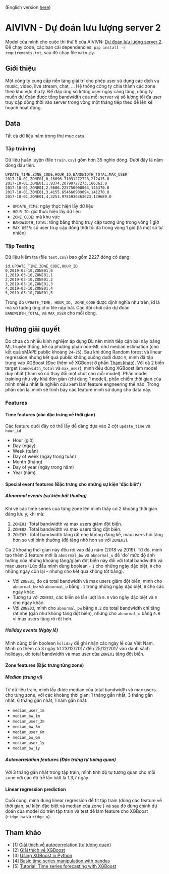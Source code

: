(English version [here](README.md))
# AIVIVN - Dự đoán lưu lượng server 2
Model của mình cho cuộc thi thứ 5 của AIVIVN: [Dự đoán lưu lượng server 2](https://www.aivivn.com/contests/5). Để chạy code, các bạn cài dependencies: `pip install -r requirements.txt`, sau đó chạy file `main.py`.

## 	Giới thiệu
Một công ty cung cấp nền tảng giải trí cho phép user sử dụng các dịch vụ music, video, live stream, chat, … Hệ thống công ty chia thành các zone theo khu vực địa lý. Để đáp ứng số lượng user ngày càng tăng, công ty muốn dự đoán được tổng bandwidth của mỗi server và số lượng tối đa user truy cập đồng thời vào server trong vòng một tháng tiếp theo để lên kế hoạch hoạt động.

## Data
Tất cả dữ liệu nằm trong thư mục `data`.
### Tập training
Dữ liệu huấn luyện (file `train.csv`) gồm hơn 35 nghìn dòng. Dưới đây là năm dòng đầu tiên.

```csv
UPDATE_TIME,ZONE_CODE,HOUR_ID,BANDWIDTH_TOTAL,MAX_USER
2017-10-01,ZONE01,0,16096.71031272728,212415.0
2017-10-01,ZONE01,1,9374.20790727273,166362.0
2017-10-01,ZONE01,2,5606.225750000003,146370.0
2017-10-01,ZONE01,3,4155.654660909094,141270.0
2017-10-01,ZONE01,4,3253.9785936363623,139689.0
```

- `UPDATE_TIME`: ngày thực hiện lấy dữ liệu
- `HOUR_ID`: giờ thực hiện lấy dữ liệu
- `ZONE_CODE`: mã khu vực
- `BANDWIDTH_TOTAL`: tổng băng thông truy cập tương ứng trong vòng 1 giờ
- `MAX_USER`: số user truy cập đồng thời tối đa trong vòng 1 giờ (là một số tự nhiên)

### Tập Testing 
Dữ liệu kiểm tra (file `test.csv`) bao gồm 2227 dòng có dạng:

```csv
id,UPDATE_TIME,ZONE_CODE,HOUR_ID
0,2019-03-10,ZONE01,0
1,2019-03-10,ZONE01,1
2,2019-03-10,ZONE01,2
3,2019-03-10,ZONE01,3
4,2019-03-10,ZONE01,4
5,2019-03-10,ZONE01,5
```
Trong đó `UPDATE_TIME, HOUR_ID, ZONE_CODE` được định nghĩa như trên, id là mã số tương ứng cho file nộp bài. Các đội chơi cần dự đoán `BANDWIDTH_TOTAL`, và `MAX_USER` cho mỗi dòng.

## Hướng giải quyết
Do chưa có nhiều kinh nghiệm áp dụng DL nên mình tiếp cận bài này bằng ML truyền thống, kể cả phương pháp non-ML như median estimation (cho kết quả sMAPE public khoảng `24~25`). Sau khi dùng Random forest và linear regression nhưng kết quả public không xuống dưới được `9`, mình đã tập trung vào XGBoost (Đọc thêm về XGBoost ở phần [Tham khảo](#tham-khảo)). Với cả 2 biến target (`bandwidth_total` và `max_user`), mình đều dùng XGBoost làm model duy nhất (tham số có thay đổi một chút cho mỗi model). Phần model training như vậy khá đơn giản (chỉ dùng 1 model), phần chiếm thời gian của mình nhiều nhất là nghiên cứu xem làm feature engneering thế nào. Trong phần còn lại mình sẽ trình bày các feature mình sử dụng cho data này.

### Features
#### Time features (các đặc trưng về thời gian)
Các feature dưới đây có thể lấy dễ dàng dựa vào 2 cột `update_time` và `hour_id`
- Hour (giờ)
- Day (ngày)
- Week (tuần)
- Day of week (ngày trong tuần)
- Month (tháng)
- Day of year (ngày trong nằm)
- Year (năm)

#### Special event features (Đặc trưng cho những sự kiện 'đặc biệt')
##### Abnormal events (sự kiện bất thường)
Khi vẽ các time series của từng zone lên mình thấy có 2 khoảng thời gian đáng lưu ý, khi mà:
1. `ZONE01`: Total bandwidth và max users giảm đột biến.
2. `ZONE02`: Total bandwidth và max users tăng đột biến.
3. `ZONE03`: Total bandwidth tăng rất nhẹ không đáng kể, max users hơi tăng hơn so với bình thường (độ tăng nhỏ hơn so với `ZONE02`).

Cả 2 khoảng thời gian này đều rơi vào đầu năm (2018 và 2019). Từ đó, mình tạo thêm 2 feature mới là `abnormal_bw` và `abnormal_u` để 'đo' mức độ ảnh hưởng của những khoảng tăng/giảm đột biến này đối với total bandwidth và max users (Lúc đầu mình dùng boolean - `1` cho những ngày đặc biệt, `0` cho những ngày còn lại - nhưng cho kết quả không tốt bằng). 
- Với `ZONE01`, do cả total bandwidth và max users giảm đột biến, mình cho `abnormal_bw` và `abnormal_u` bằng `-1` trong những ngày đặc biệt, `0` cho các ngày khác. 
- Tương tự với `ZONE02`, các biến sẽ lần lượt là `0.8` vào ngày đặc biệt và `0` cho ngày khác. 
- Với `ZONE03`, mình cho `abnormal_bw` bằng `0.2`  do total bandwidth chỉ tăng rất nhẹ (gần như không tăng đột biến), nhưng cho `abnormal_u` bằng `0.6` vì max users tăng rõ rệt hơn.

##### Holiday events (Ngày lễ)
Mình dùng biến boolean `holiday` để ghi nhận các ngày lễ của Việt Nam. Mình có thêm cả 3 ngày từ 23/12/2017 đến 25/12/2017 vào danh sách holidays, do total bandwidth và max user của `ZONE01` tăng đột biến.

#### Zone features (Đặc trưng từng zone)
##### Median (trung vị)
Từ dữ liệu train, mình lấy được median của total bandwidth và max users cho từng zone, với các khoảng thời gian: 1 tháng gần nhất, 3 tháng gần nhất, 6 tháng gần nhất, 1 năm gần nhất:
- `median_user_1m` 
- `median_bw_1m`  
- `median_user_3m` 
- `median_bw_3m` 
- `median_user_6m` 
- `median_bw_6m` 
- `median_user_1y` 
- `median_bw_1y`

##### Autocorrelation features (Đặc trưng tự tương quan)
Với 3 tháng gần nhất trong tập train, mình tính độ tự tương quan cho mỗi zone với các độ trễ lần lượt là 1,3,7 ngày.

#### Linear regression prediction
Cuối cùng, mình dùng linear regression để fit tập train (dùng các feature về thời gian, sự kiện đặc biệt và median của zone ) và sau đó dùng chính dự đoán của model đó trên tập train và test để làm feature cho XGBoost (`ridge_bw` và `ridge_u`).

## Tham khảo
- [1] [Giải thích về autocorrelation (tự tương quan)](https://amorfati.xyz/hoc/nhan-dang-va-xu-ly-hien-tuong-tu-tuong-quan-autocorrelation-trong-ols)
- [2] [Giải thích về XGBoost](https://towardsdatascience.com/xgboost-mathematics-explained-58262530904a)
- [3] [Using XGBoost in Python](https://www.datacamp.com/community/tutorials/xgboost-in-python)
- [4] [Basic time series manipulation with pandas](https://towardsdatascience.com/basic-time-series-manipulation-with-pandas-4432afee64ea)
- [5] [Tutorial: Time series forecasting with XGBoost](https://www.kaggle.com/robikscube/tutorial-time-series-forecasting-with-xgboost
)